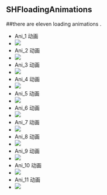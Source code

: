 ## SHFloadingAnimations
##there are eleven loading animations .


* Ani_1 动画
* ![](https://github.com/SuperGitFan/SHFloadingAnimations/blob/master/Screen%20shoots/Ani_Gif_1.gif?raw=true)
* Ani_2 动画
* ![](https://github.com/SuperGitFan/SHFloadingAnimations/blob/master/Screen%20shoots/Ani_Gif_2.gif?raw=true)
* Ani_3 动画
* ![](https://github.com/SuperGitFan/SHFloadingAnimations/blob/master/Screen%20shoots/Ani_Gif_3.gif?raw=true)
* Ani_4 动画
* ![](https://github.com/SuperGitFan/SHFloadingAnimations/blob/master/Screen%20shoots/Ani_Gif_4.gif?raw=true)
* Ani_5 动画
* ![](https://github.com/SuperGitFan/SHFloadingAnimations/blob/master/Screen%20shoots/Ani_Gif_5.gif?raw=true)
* Ani_6 动画
* ![](https://github.com/SuperGitFan/SHFloadingAnimations/blob/master/Screen%20shoots/Ani_Gif_6.gif?raw=true)
* Ani_7 动画
* ![](https://github.com/SuperGitFan/SHFloadingAnimations/blob/master/Screen%20shoots/Ani_Gif_7.gif?raw=true)
* Ani_8 动画
* ![](https://github.com/SuperGitFan/SHFloadingAnimations/blob/master/Screen%20shoots/Ani_Gif_8.gif?raw=true)
* Ani_9 动画
* ![](https://github.com/SuperGitFan/SHFloadingAnimations/blob/master/Screen%20shoots/Ani_Gif_9.gif?raw=true)
* Ani_10 动画
* ![](https://github.com/SuperGitFan/SHFloadingAnimations/blob/master/Screen%20shoots/Ani_Gif_10.gif?raw=true)
* Ani_11 动画
* ![](https://github.com/SuperGitFan/SHFloadingAnimations/blob/master/Screen%20shoots/Ani_Gif_11.gif?raw=true)
